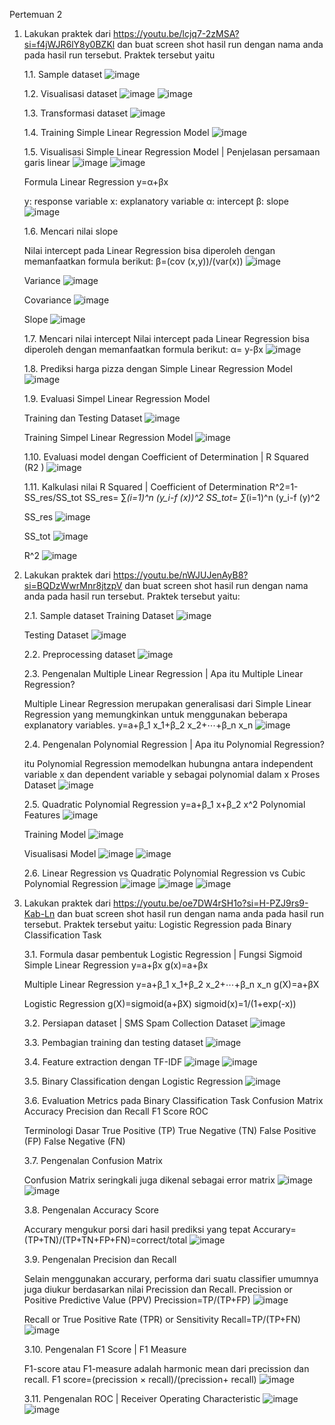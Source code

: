 Pertemuan 2
1.	Lakukan praktek dari https://youtu.be/lcjq7-2zMSA?si=f4jWJR6lY8y0BZKl  dan buat screen shot hasil run dengan nama anda pada hasil run tersebut. Praktek tersebut yaitu
   
     1.1.	Sample dataset
  	![image](https://github.com/user-attachments/assets/5271be35-ff97-42b1-80c0-b06bbce2fd24)

     1.2.	Visualisasi dataset
  	![image](https://github.com/user-attachments/assets/15679b8a-2943-41c5-8b95-f52297c3caae)
  	![image](https://github.com/user-attachments/assets/cee8e6db-2795-4fee-a7cf-da5b8554ce44)

     1.3.	Transformasi dataset
  	![image](https://github.com/user-attachments/assets/933ebb14-8d6b-419e-b2c8-13d5f748d110)

     1.4.	Training Simple Linear Regression Model
  	![image](https://github.com/user-attachments/assets/9541161c-296e-45cb-abcc-e64ffebd1267)

     1.5.	Visualisasi Simple Linear Regression Model | Penjelasan persamaan garis linear
  	![image](https://github.com/user-attachments/assets/4f883cfd-dbcb-4a04-ad34-e4c30ddfebf8)
  	![image](https://github.com/user-attachments/assets/7e334c21-7ec0-4372-bb4f-cfc790bfa341)

  	Formula Linear Regression y=α+βx
  
      y: response variable
    	x: explanatory variable
    	α: intercept
    	β: slope
  	![image](https://github.com/user-attachments/assets/9394399a-65a7-4f3a-924c-93690463e0e0)
  	
     1.6. Mencari nilai slope

       Nilai intercept pada Linear Regression bisa diperoleh dengan memanfaatkan formula berikut: 
        β=(cov (x,y))/(var(x))
  	![image](https://github.com/user-attachments/assets/42ae5639-fb12-4dd7-b07c-f538b207630c)

	Variance
	![image](https://github.com/user-attachments/assets/54f5e1ef-8564-4fb6-8310-b0e5d622e43a)

	Covariance
	![image](https://github.com/user-attachments/assets/1f113d4b-cb42-4ce6-80a5-184f23a137c9)

	Slope
	![image](https://github.com/user-attachments/assets/6a38b85d-11a4-487b-8e6e-e1049956ac36)

    1.7. Mencari nilai intercept
      	Nilai intercept pada Linear Regression bisa diperoleh dengan memanfaatkan formula berikut:
      	α= y-βx
  	![image](https://github.com/user-attachments/assets/85cb0000-54b0-4f54-8dea-082c45960860)
    
    1.8. Prediksi harga pizza dengan Simple Linear Regression Model
  	![image](https://github.com/user-attachments/assets/65c7f55c-093e-4bae-aea3-161d9ab1cf58)
    
    1.9. Evaluasi Simpel Linear Regression Model
    
       Training dan Testing Dataset
  	![image](https://github.com/user-attachments/assets/82e5f166-c60c-4511-8ae2-a76cb30f207d)
        
       Training Simpel Linear Regression Model
  	![image](https://github.com/user-attachments/assets/50df28d9-d8b5-4ba4-ba47-33b20fdf4f00)
  	
    1.10. Evaluasi model dengan Coefficient of Determination | R Squared (R2 )
  	![image](https://github.com/user-attachments/assets/b4126e29-739a-41e1-aabf-ceba19d21514)
  	
    1.11. Kalkulasi nilai R Squared | Coefficient of Determination
        R^2=1- SS_res/SS_tot 
        SS_res= ∑_(i=1)^n (y_i-f (x))^2
        SS_tot= ∑_(i=1)^n (y_i-f (y)^2
    
       SS_res
  	![image](https://github.com/user-attachments/assets/f1533a4b-3993-42bc-a60f-c06ab7f1513c)
    
       SS_tot
  	![image](https://github.com/user-attachments/assets/f6042c78-b963-4068-b64e-40a492472719)
    
       R^2
  	![image](https://github.com/user-attachments/assets/44e5627e-07af-4d3d-9505-aec97a6f26fb)
     
3. 	Lakukan praktek dari https://youtu.be/nWJUJenAyB8?si=BQDzWwrMnr8jtzpV  dan buat screen shot hasil run dengan nama anda pada hasil run tersebut. Praktek tersebut yaitu:

    2.1. Sample dataset
     	Training Dataset
   	![image](https://github.com/user-attachments/assets/78158f19-1060-4365-a831-2cc28c3474fa)

   	Testing Dataset
   	![image](https://github.com/user-attachments/assets/447f4a45-d798-4529-a689-0bb59645230d)

    2.2. Preprocessing dataset
	![image](https://github.com/user-attachments/assets/be897821-8d65-4801-9e9b-5b3cb3aa41b2)
 
    2.3. Pengenalan Multiple Linear Regression | Apa itu Multiple Linear Regression?

       Multiple Linear Regression merupakan generalisasi dari Simple Linear Regression yang memungkinkan untuk menggunakan beberapa explanatory variables.
       y=a+β_1 x_1+β_2 x_2+⋯+β_n x_n
   	![image](https://github.com/user-attachments/assets/834db7f9-da74-4533-9f5c-e431b04f454a)
 
    2.4. Pengenalan Polynomial Regression | Apa itu Polynomial Regression?
   	
       itu Polynomial Regression memodelkan hubungna antara independent variable x dan dependent variable y sebagai polynomial dalam x
       Proses Dataset
   	![image](https://github.com/user-attachments/assets/eb4584e5-5242-4fa1-a6a3-70c10e92e816)
  
    2.5. Quadratic Polynomial Regression
         y=a+β_1 x+β_2 x^2
         Polynomial Features
   	![image](https://github.com/user-attachments/assets/45d24676-0658-4d9a-82ad-c8616625e035)

   	Training Model
	![image](https://github.com/user-attachments/assets/128b8874-94e2-41a6-8318-96c757a54cd7)
     
   	Visualisasi Model
   	![image](https://github.com/user-attachments/assets/f931901f-c22c-486c-b560-669eaf6001ae)
	![image](https://github.com/user-attachments/assets/fc8cdd48-9b7b-47b4-aa1f-b8b0f9b21e22)
  
    2.6. Linear Regression vs Quadratic Polynomial Regression vs Cubic Polynomial Regression
   	![image](https://github.com/user-attachments/assets/2c749acb-9852-4a73-a431-ba74685e64ff)
   	![image](https://github.com/user-attachments/assets/05905230-02f0-4ed3-9a13-831da2e246d5)
   	![image](https://github.com/user-attachments/assets/dfbad94c-e834-45c7-adf2-e1fddce55409)

5. Lakukan praktek dari https://youtu.be/oe7DW4rSH1o?si=H-PZJ9rs9-Kab-Ln  dan buat screen shot hasil run dengan nama anda pada hasil run tersebut. Praktek tersebut yaitu:
   Logistic Regression pada Binary Classification Task
   
   3.1. Formula dasar pembentuk Logistic Regression | Fungsi Sigmoid
     Simple Linear Regression
       y=a+βx
       g(x)=a+βx
   
     Multiple Linear Regression
	    y=a+β_1 x_1+β_2 x_2+⋯+β_n x_n
	    g(X)=a+βX
   
    Logistic Regression
	    g(X)=sigmoid(a+βX)
	    sigmoid(x)=1/(1+exp⁡(-x))

   3.2. Persiapan dataset | SMS Spam Collection Dataset
   	![image](https://github.com/user-attachments/assets/b6624dff-394d-4e64-b138-67b540bbe994)

   3.3. Pembagian training dan testing dataset
	![image](https://github.com/user-attachments/assets/1348c0e4-e2cc-4d8f-a672-d8080e120f56)

   3.4. Feature extraction dengan TF-IDF
	![image](https://github.com/user-attachments/assets/b6451d65-b339-49b1-a8e7-d40538065b47)
	![image](https://github.com/user-attachments/assets/1ae4df99-1f5f-4232-871c-e9d117e744b6)

   3.5. Binary Classification dengan Logistic Regression
	![image](https://github.com/user-attachments/assets/7c611a69-ec0c-4214-8d07-78cfea04f1aa)

   3.6. Evaluation Metrics pada Binary Classification Task
       Confusion Matrix
   	Accuracy
  	Precision dan Recall
  	F1 Score
  	ROC
   
     Terminologi Dasar
       True Positive (TP)
       True Negative (TN)
       False Positive (FP)
       False Negative (FN)
   
   3.7. Pengenalan Confusion Matrix
   
     Confusion Matrix seringkali juga dikenal sebagai error matrix
   ![image](https://github.com/user-attachments/assets/3060420b-a508-43ad-9fca-bfd0275dc8a9)
	![image](https://github.com/user-attachments/assets/fae0cdfa-5e61-4729-b78b-9680c493ec21)
 
	3.8. Pengenalan Accuracy Score
   
   	Accurary mengukur porsi dari hasil prediksi yang tepat
     	Accurary=(TP+TN)/(TP+TN+FP+FN)=correct/total
 	![image](https://github.com/user-attachments/assets/0ac30e89-39ac-4b7d-adbc-c22fc5d15811)

	3.9. Pengenalan Precision dan Recall
   
      Selain menggunakan accurary, performa dari suatu classifier umumnya juga diukur berdasarkan nilai Precission dan Recall.
      Precission or Positive Predictive Value (PPV)
      Precission=TP/(TP+FP)
   	![image](https://github.com/user-attachments/assets/8d6825dc-916c-4de1-a671-c16ee9e7995e)

      Recall or True Positive Rate (TPR) or Sensitivity
      Recall=TP/(TP+FN)
   	![image](https://github.com/user-attachments/assets/9b1ae562-8edb-4e7d-b16c-128a0c1161a9)
   
   3.10. Pengenalan F1 Score | F1 Measure
   
      F1-score atau F1-measure adalah harmonic mean dari precission dan recall.
      F1 score=(precission × recall)/(precission+ recall)
   	![image](https://github.com/user-attachments/assets/8604adbd-67ce-496d-8a69-c4f1e9f517ff)

   3.11. Pengenalan ROC | Receiver Operating Characteristic
   	![image](https://github.com/user-attachments/assets/474e5f8b-b63b-4c44-92ff-10d91cae95b0)
	![image](https://github.com/user-attachments/assets/e37ac50d-b2c0-4c3e-a311-497a34bdaa2c)

 






